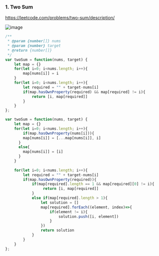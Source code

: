 ### 1. Two Sum

https://leetcode.com/problems/two-sum/description/

![image](https://user-images.githubusercontent.com/11494733/210959217-64235b4a-daca-4f33-98be-c39a36a8acb7.png)

```javascript
/**
 * @param {number[]} nums
 * @param {number} target
 * @return {number[]}
 */
var twoSum = function(nums, target) {
    let map = {}
    for(let i=0; i<nums.length; i++){
        map[nums[i]] = i
    }
    for(let i=0; i<nums.length; i++){
        let required = "" + target-nums[i]
        if(map.hasOwnProperty(required) && map[required] != i){
            return [i, map[required]]
        }
    }
};
```

``` javascript
var twoSum = function(nums, target) {
    let map = {}
    for(let i=0; i<nums.length; i++){
    	if(map.hasOwnProperty(nums[i])){
      	map[nums[i]] = [...map[nums[i]], i]
      }
      else{
        map[nums[i]] = [i]      
      }
    }
    
    for(let i=0; i<nums.length; i++){
        let required = "" + target-nums[i]
        if(map.hasOwnProperty(required)){
            if(map[required].length == 1 && map[required][0] != i){
                 return [i, map[required]]
            }
            else if(map[required].length > 1){
                let solution = []
                map[required].forEach((element, index)=>{
                    if(element != i){
                        solution.push([i, element])
                    }
                })
                return solution
            }
        }
    }
};
```
